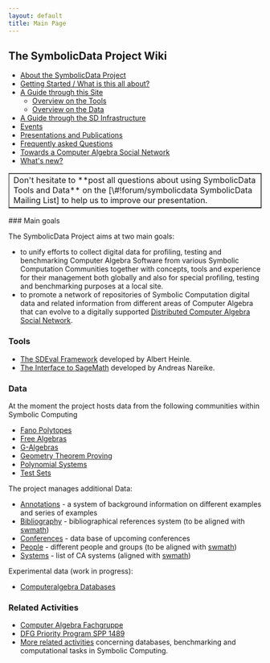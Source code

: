```yaml
---
layout: default
title: Main Page
---
```


The SymbolicData Project Wiki
-----------------------------

-   [About the SymbolicData Project](About "wikilink")
-   [Getting Started / What is this all about?](QuickStart "wikilink")
-   [A Guide through this Site](Guide "wikilink")
    -   [Overview on the Tools](Main_Page#Tools "wikilink")
    -   [Overview on the Data](Main_Page#Data "wikilink")
-   [A Guide through the SD Infrastructure](Resources "wikilink")
-   [Events](Events "wikilink")
-   [Presentations and Publications](Publications "wikilink")
-   [Frequently asked Questions](FAQ "wikilink")
-   [Towards a Computer Algebra Social Network](CASN "wikilink")
-   [What's new?](New "wikilink")

<center>
<table border="1" cellpadding="7" width="70%">
<tr>
<td>
Don't hesitate to **post all questions about using SymbolicData Tools and Data** on the [<https://groups.google.com/forum/>\#!forum/symbolicdata SymbolicData Mailing List] to help us to improve our presentation.

</td>
</tr>
</table>
</center>
### Main goals

The SymbolicData Project aims at two main goals:

-   to unify efforts to collect digital data for profiling, testing and benchmarking Computer Algebra Software from various Symbolic Computation Communities together with concepts, tools and experience for their management both globally and also for special profiling, testing and benchmarking purposes at a local site.
-   to promote a network of repositories of Symbolic Computation digital data and related information from different areas of Computer Algebra that can evolve to a digitally supported [Distributed Computer Algebra Social Network](CASN "wikilink").

### Tools

-   [The SDEval Framework](SDEval "wikilink") developed by Albert Heinle.
-   [The Interface to SageMath](Sage "wikilink") developed by Andreas Nareike.

### Data

At the moment the project hosts data from the following communities within Symbolic Computing

-   [Fano Polytopes](FanoPolytopes "wikilink")
-   [Free Algebras](FreeAlgebras "wikilink")
-   [G-Algebras](GAlgebras "wikilink")
-   [Geometry Theorem Proving](Geo "wikilink")
-   [Polynomial Systems](PolynomialSystems "wikilink")
-   [Test Sets](TestSets "wikilink")

The project manages additional Data:

-   [Annotations](Annotations "wikilink") - a system of background information on different examples and series of examples
-   [Bibliography](Bibliography "wikilink") - bibliographical references system (to be aligned with [swmath](http://www.swmath.org))
-   [Conferences](Conferences "wikilink") - data base of upcoming conferences
-   [People](People "wikilink") - different people and groups (to be aligned with [swmath](http://www.swmath.org))
-   [Systems](Systems "wikilink") - list of CA systems (aligned with [swmath](http://www.swmath.org))

Experimental data (work in progress):

-   [Computeralgebra Databases](CADatabases "wikilink")

### Related Activities

-   [Computer Algebra Fachgruppe](http://www.fachgruppe-computeralgebra.de)
-   [DFG Priority Program SPP 1489](http://www.computeralgebra.de)
-   [More related activities](RelatedActivities "wikilink") concerning databases, benchmarking and computational tasks in Symbolic Computing.

